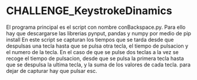 # CHALLENGE_KeystrokeDinamics
El programa principal es el script con nombre conBackspace.py.
Para ello hay que descargarse las librerias pynput, pandas y numpy por medio de pip install
En este script se capturan los tiempos que se tarda desde que despulsas una tecla hasta que se pulsa otra tecla, el tiempo de pulsacion y el numero de la tecla.
En el caso de que se pulse dos teclas a la vez se recoge el tiempo de pulsacion, desde que se pulsa la primera tecla hasta que se despulsa la ultima tecla, y la suma de los valores de cada tecla.
para dejar de capturar hay que pulsar esc.
